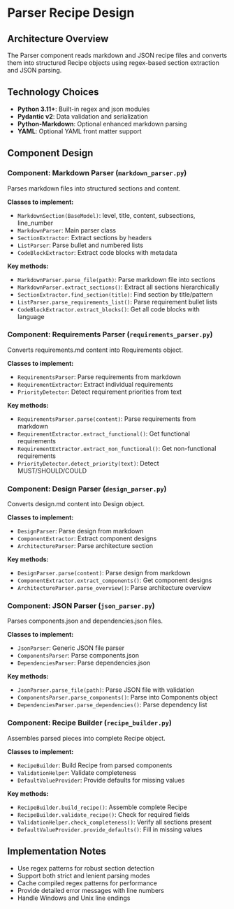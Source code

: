 # Parser Recipe Design

## Architecture Overview
The Parser component reads markdown and JSON recipe files and converts them into structured Recipe objects using regex-based section extraction and JSON parsing.

## Technology Choices
- **Python 3.11+**: Built-in regex and json modules
- **Pydantic v2**: Data validation and serialization
- **Python-Markdown**: Optional enhanced markdown parsing
- **YAML**: Optional YAML front matter support

## Component Design

### Component: Markdown Parser (`markdown_parser.py`)
Parses markdown files into structured sections and content.

**Classes to implement:**
- `MarkdownSection(BaseModel)`: level, title, content, subsections, line_number
- `MarkdownParser`: Main parser class
- `SectionExtractor`: Extract sections by headers
- `ListParser`: Parse bullet and numbered lists
- `CodeBlockExtractor`: Extract code blocks with metadata

**Key methods:**
- `MarkdownParser.parse_file(path)`: Parse markdown file into sections
- `MarkdownParser.extract_sections()`: Extract all sections hierarchically
- `SectionExtractor.find_section(title)`: Find section by title/pattern
- `ListParser.parse_requirements_list()`: Parse requirement bullet lists
- `CodeBlockExtractor.extract_blocks()`: Get all code blocks with language

### Component: Requirements Parser (`requirements_parser.py`)
Converts requirements.md content into Requirements object.

**Classes to implement:**
- `RequirementsParser`: Parse requirements from markdown
- `RequirementExtractor`: Extract individual requirements
- `PriorityDetector`: Detect requirement priorities from text

**Key methods:**
- `RequirementsParser.parse(content)`: Parse requirements from markdown
- `RequirementExtractor.extract_functional()`: Get functional requirements
- `RequirementExtractor.extract_non_functional()`: Get non-functional requirements
- `PriorityDetector.detect_priority(text)`: Detect MUST/SHOULD/COULD

### Component: Design Parser (`design_parser.py`)
Converts design.md content into Design object.

**Classes to implement:**
- `DesignParser`: Parse design from markdown
- `ComponentExtractor`: Extract component designs
- `ArchitectureParser`: Parse architecture section

**Key methods:**
- `DesignParser.parse(content)`: Parse design from markdown
- `ComponentExtractor.extract_components()`: Get component designs
- `ArchitectureParser.parse_overview()`: Parse architecture overview

### Component: JSON Parser (`json_parser.py`)
Parses components.json and dependencies.json files.

**Classes to implement:**
- `JsonParser`: Generic JSON file parser
- `ComponentsParser`: Parse components.json
- `DependenciesParser`: Parse dependencies.json

**Key methods:**
- `JsonParser.parse_file(path)`: Parse JSON file with validation
- `ComponentsParser.parse_components()`: Parse into Components object
- `DependenciesParser.parse_dependencies()`: Parse dependency list

### Component: Recipe Builder (`recipe_builder.py`)
Assembles parsed pieces into complete Recipe object.

**Classes to implement:**
- `RecipeBuilder`: Build Recipe from parsed components
- `ValidationHelper`: Validate completeness
- `DefaultValueProvider`: Provide defaults for missing values

**Key methods:**
- `RecipeBuilder.build_recipe()`: Assemble complete Recipe
- `RecipeBuilder.validate_recipe()`: Check for required fields
- `ValidationHelper.check_completeness()`: Verify all sections present
- `DefaultValueProvider.provide_defaults()`: Fill in missing values

## Implementation Notes
- Use regex patterns for robust section detection
- Support both strict and lenient parsing modes
- Cache compiled regex patterns for performance
- Provide detailed error messages with line numbers
- Handle Windows and Unix line endings